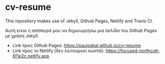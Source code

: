 # cv-resume
This repository makes use of Jekyll, Github Pages, Netlify and Travis CI.

Αυτή είναι η απόπειρά μου να δημιουργήσω μια σελίδα του Github Pages με χρήση Jekyll.

- Link προς Github Pages: https://pauloskal.github.io/cv-resume
- Link προς το Netlify (δεν λειτουργεί σωστά): https://focused-northcutt-6f1e2c.netlify.app

